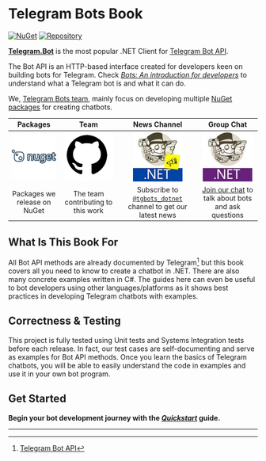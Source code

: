 # Telegram Bots Book

[![NuGet](https://img.shields.io/nuget/dt/Telegram.Bot.svg?style=flat-square)](https://www.nuget.org/packages/Telegram.Bot)
[![Repository](https://img.shields.io/github/stars/TelegramBots/Telegram.Bot.svg?style=social&label=Stars)](https://github.com/TelegramBots/Telegram.Bot)

[**Telegram.Bot**] is the most popular .NET Client for [Telegram Bot API].

The Bot API is an HTTP-based interface created for developers keen on building bots for Telegram.
Check [_Bots: An introduction for developers_] to understand what a Telegram bot is and what it can do.

We, [Telegram Bots team], mainly focus on developing multiple [NuGet packages] for creating chatbots.

|Packages|Team|News Channel|Group Chat|
|:------:|:--:|:----------:|:--------:|
| [![Packages](1/docs/logo-nuget.png)](https://www.nuget.org/profiles/TelegramBots) | [![Team](1/docs/logo-gh.png)](https://github.com/orgs/TelegramBots/people) | [![News Channel](1/docs/logo-channel.jpg)](https://t.me/tgbots_dotnet) | [![Group Chat](1/docs/logo-chat.jpg)](https://t.me/joinchat/B35YY0QbLfd034CFnvCtCA) |
| Packages we release on NuGet | The team contributing to this work | Subscribe to [`@tgbots_dotnet`] channel to get our latest news | [Join our chat] to talk about bots and ask questions |

## What Is This Book For

All Bot API methods are already documented by Telegram[^1] but this book covers all you need to know to create a
chatbot in .NET. There are also many concrete examples written in C#.
The guides here can even be useful to bot developers using other languages/platforms as it shows best practices
in developing Telegram chatbots with examples.

## Correctness & Testing

This project is fully tested using Unit tests and Systems Integration tests before each release.
In fact, our test cases are self-documenting and serve as examples for Bot API methods.
Once you learn the basics of Telegram chatbots, you will be able to easily understand the code in examples and
use it in your own bot program.

## Get Started

**Begin your bot development journey with the [_Quickstart_](1/quickstart.md) guide.**

---

[**Telegram.Bot**]: https://github.com/TelegramBots/Telegram.Bot
[Telegram Bot API]: https://core.telegram.org/bots/api
[_Bots: An introduction for developers_]: https://core.telegram.org/bots
[Telegram Bots team]: https://github.com/orgs/TelegramBots/people
[NuGet packages]: https://www.nuget.org/profiles/TelegramBots
[`@tgbots_dotnet`]: https://t.me/tgbots_dotnet
[Join our chat]: https://t.me/joinchat/B35YY0QbLfd034CFnvCtCA
[^1]: [Telegram Bot API](https://core.telegram.org/bots/api)
